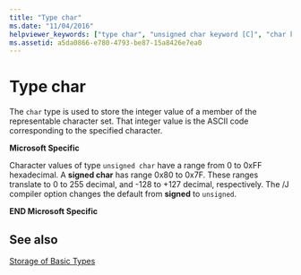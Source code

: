 ```yaml
---
title: "Type char"
ms.date: "11/04/2016"
helpviewer_keywords: ["type char", "unsigned char keyword [C]", "char keyword [C]"]
ms.assetid: a5da0866-e780-4793-be87-15a8426e7ea0
---
```

# Type char

The `char` type is used to store the integer value of a member of the representable character set. That integer value is the ASCII code corresponding to the specified character.

**Microsoft Specific**

Character values of type `unsigned char` have a range from 0 to 0xFF hexadecimal. A **signed char** has range 0x80 to 0x7F. These ranges translate to 0 to 255 decimal, and -128 to +127 decimal, respectively. The /J compiler option changes the default from **signed** to `unsigned`.

**END Microsoft Specific**

## See also

[Storage of Basic Types](../c-language/storage-of-basic-types.md)

